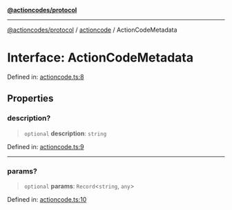 [**@actioncodes/protocol**](../../README.md)

***

[@actioncodes/protocol](../../modules.md) / [actioncode](../README.md) / ActionCodeMetadata

# Interface: ActionCodeMetadata

Defined in: [actioncode.ts:8](https://github.com/otaprotocol/actioncodes/blob/007a9e0d8a0303f8bd7d2ee1ee5ee3e0ff8d987c/src/actioncode.ts#L8)

## Properties

### description?

> `optional` **description**: `string`

Defined in: [actioncode.ts:9](https://github.com/otaprotocol/actioncodes/blob/007a9e0d8a0303f8bd7d2ee1ee5ee3e0ff8d987c/src/actioncode.ts#L9)

***

### params?

> `optional` **params**: `Record`\<`string`, `any`\>

Defined in: [actioncode.ts:10](https://github.com/otaprotocol/actioncodes/blob/007a9e0d8a0303f8bd7d2ee1ee5ee3e0ff8d987c/src/actioncode.ts#L10)
